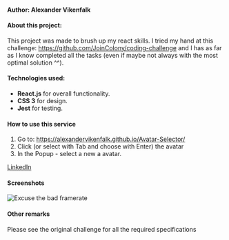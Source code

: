 
#### Author: Alexander Vikenfalk

#### About this project: 
This project was made to brush up my react skills. I tried my hand at this challenge: https://github.com/JoinColony/coding-challenge and I has as far as I know completed all the tasks (even if maybe not always with the most optimal solution ^^).

#### Technologies used: 
* **React.js** for overall functionality. 
* **CSS 3** for design.
* **Jest** for testing.

#### How to use this service ####
1. Go to: https://alexandervikenfalk.github.io/Avatar-Selector/
2. Click (or select with Tab and choose with Enter) the avatar
3. In the Popup - select a new a avatar.

[LinkedIn](https://de.linkedin.com/in/alexander-vikenfalk-6b993b42)

#### Screenshots ####
![Excuse the bad framerate](https://giphy.com/gifs/xUOwGje8olJD5qpjKo)

#### Other remarks ####
Please see the original challenge for all the required specifications
